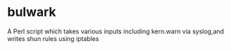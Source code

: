 # bulwark
A Perl script which takes various inputs including kern.warn via syslog,and writes shun rules using iptables
